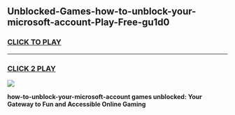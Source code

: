 
## Unblocked-Games-how-to-unblock-your-microsoft-account-Play-Free-gu1d0
<h3>
<a href="https://premium76.site?title=how-to-unblock-your-microsoft-account&ref=20M">CLICK TO PLAY</a></h3>
<hr>

<h3>
<a href="https://premium76.site?title=how-to-unblock-your-microsoft-account&ref=20M">CLICK 2 PLAY</a>
  
</h3>

<a href="https://premium76.site?title=how-to-unblock-your-microsoft-account&ref=19M"><img src="https://clearcache.store/games.png"></a>


**how-to-unblock-your-microsoft-account games unblocked: Your Gateway to Fun and Accessible Online Gaming**
